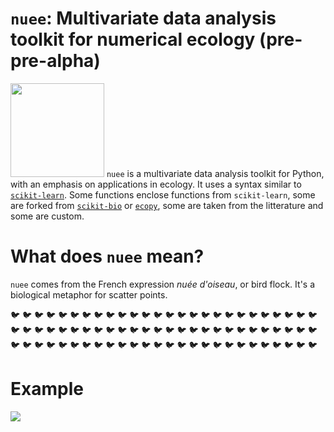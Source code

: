 # `nuee`: Multivariate data analysis toolkit for numerical ecology (pre-pre-alpha)

<img src="https://github.com/essicolo/nuee/blob/master/logo.png" width=150px> `nuee` is a multivariate data analysis toolkit for Python, with an emphasis on applications in ecology. It uses a syntax similar to [`scikit-learn`](https://github.com/scikit-learn/scikit-learn). Some functions enclose functions from `scikit-learn`, some are forked from [`scikit-bio`](https://github.com/biocore/scikit-bio) or [`ecopy`](https://github.com/Auerilas/ecopy), some are taken from the litterature and some are custom.

# What does `nuee` mean?
`nuee` comes from the French expression *nuée d'oiseau*, or bird flock. It's a biological metaphor for scatter points.

:bird: :bird: :bird: :bird: :bird: :bird: :bird: :bird: :bird: :bird: :bird: :bird: :bird: :bird: :bird: :bird: :bird: :bird: :bird: :bird: :bird: :bird: :bird: :bird: :bird: :bird: :bird: :bird: :bird: :bird: :bird: :bird: :bird: :bird: :bird: :bird: :bird: :bird: :bird: :bird: :bird: :bird: :bird: :bird: :bird: :bird: :bird: :bird: :bird: :bird: :bird: :bird: :bird: :bird: :bird: :bird: :bird: :bird: :bird: :bird: :bird: :bird: :bird: :bird: :bird: :bird: :bird: :bird: :bird: :bird: :bird: :bird: :bird: :bird: :bird: :bird: :bird: :bird: 

# Example

![](https://github.com/essicolo/nuee/blob/master/pca.png)
